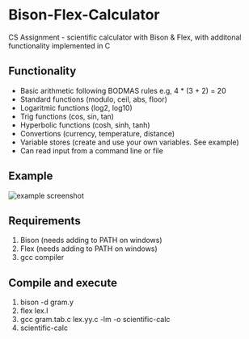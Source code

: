 # Bison-Flex-Calculator
CS Assignment - scientific calculator with Bison &amp; Flex, with additonal functionality implemented in C

## Functionality 
* Basic arithmetic following BODMAS rules e.g, 4 * (3 + 2) = 20
* Standard functions (modulo, ceil, abs, floor) 
* Logaritmic functions (log2, log10)
* Trig functions (cos, sin, tan)
* Hyperbolic functions (cosh, sinh, tanh)
* Convertions (currency, temperature, distance) 
* Variable stores (create and use your own variables. See example)
* Can read input from a command line or file

## Example
![example screenshot](http://i.imgur.com/FArh5XE.png "Example use of the calculator")

## Requirements
1. Bison (needs adding to PATH on windows)
2. Flex (needs adding to PATH on windows)
3. gcc compiler

## Compile and execute
1. bison -d gram.y
2. flex lex.l
3. gcc gram.tab.c lex.yy.c -lm -o scientific-calc
4. scientific-calc
